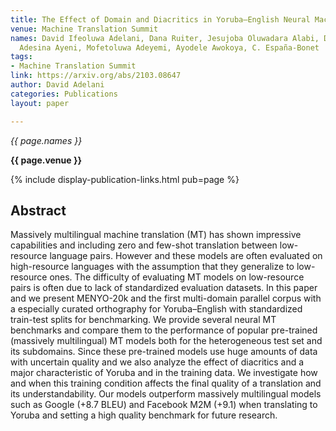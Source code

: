 ```yaml
---
title: The Effect of Domain and Diacritics in Yoruba–English Neural Machine Translation
venue: Machine Translation Summit
names: David Ifeoluwa Adelani, Dana Ruiter, Jesujoba Oluwadara Alabi, Damilola Adebonojo,
  Adesina Ayeni, Mofetoluwa Adeyemi, Ayodele Awokoya, C. España-Bonet
tags:
- Machine Translation Summit
link: https://arxiv.org/abs/2103.08647
author: David Adelani
categories: Publications
layout: paper

---
```


*{{ page.names }}*

**{{ page.venue }}**

{% include display-publication-links.html pub=page %}

## Abstract

Massively multilingual machine translation (MT) has shown impressive capabilities and including zero and few-shot translation between low-resource language pairs. However and these models are often evaluated on high-resource languages with the assumption that they generalize to low-resource ones. The difficulty of evaluating MT models on low-resource pairs is often due to lack of standardized evaluation datasets. In this paper and we present MENYO-20k and the first multi-domain parallel corpus with a especially curated orthography for Yoruba–English with standardized train-test splits for benchmarking. We provide several neural MT benchmarks and compare them to the performance of popular pre-trained (massively multilingual) MT models both for the heterogeneous test set and its subdomains. Since these pre-trained models use huge amounts of data with uncertain quality and we also analyze the effect of diacritics and a major characteristic of Yoruba and in the training data. We investigate how and when this training condition affects the final quality of a translation and its understandability. Our models outperform massively multilingual models such as Google (+8.7 BLEU) and Facebook M2M (+9.1) when translating to Yoruba and setting a high quality benchmark for future research.
